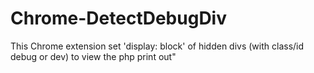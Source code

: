 Chrome-DetectDebugDiv
=====================

This Chrome extension set 'display: block' of hidden divs (with class/id debug or dev) to view the php print out"
